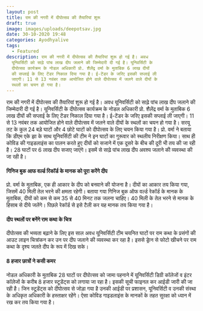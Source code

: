 ```yaml
---
layout: post
title: राम की नगरी में दीपोत्सव की तैयारियां शुरू
draft: true
image: images/uploads/deepotsav.jpg
date: 30-10-2020 19:48
categories: Ayodhyalive
tags:
  - Featured
description: राम की नगरी में दीपोत्सव की तैयारियां शुरू हो गई है। अवध
  यूनिवर्सिटी को साढ़े पांच लाख दीप जलाने की जिम्मेदारी दी गई है। यूनिवर्सिटी के
  दीपोत्सव कार्यक्रम के नोडल अधिकारी प्रो. शैलेंद्र वर्मा के मुताबिक 6 लाख दीयों
  की सप्लाई के लिए टेंडर निकाल दिया गया है। ई-टेंडर के जरिए इसकी सप्लाई ली
  जाएगी। 11 से 13 नवंबर तक आयोजित होने वाले दीपोत्सव में जलने वाले दीयों के
  स्थलों का चयन हो गया है।
---
```

राम की नगरी में दीपोत्सव की तैयारियां शुरू हो गई है। अवध यूनिवर्सिटी को साढ़े पांच लाख दीप जलाने की जिम्मेदारी दी गई है। यूनिवर्सिटी के दीपोत्सव कार्यक्रम के नोडल अधिकारी प्रो. शैलेंद्र वर्मा के मुताबिक 6 लाख दीयों की सप्लाई के लिए टेंडर निकाल दिया गया है। ई-टेंडर के जरिए इसकी सप्लाई ली जाएगी। 11 से 13 नवंबर तक आयोजित होने वाले दीपोत्सव में जलने वाले दीयों के स्थलों का चयन हो गया है।
सरयू तट के कुल 24 बड़े घाटों और 4 छोटे घाटों को दीपोत्सव के लिए चयन किया गया है। प्रो. वर्मा ने बताया कि डीएम एके झा के साथ यूनिवर्सिटी की टीम ने इन घाटों का गुरूवार को स्थलीय निरीक्षण किया। साथ ही कोविड की गाइडलाइंस का पालन करते हुए दीयों को सजाने में एक दूसरे के बीच की दूरी भी तय की जा रही है। 28 घाटों पर 6 लाख दीप सजाए जाएंगे। इसमें से साढ़े पांच लाख दीप अवश्य जलाने की व्यवस्था की जा रही है।

#### गिनिज बुक आफ वर्ल्ड रिकॉर्ड के मानक को पूरा करेंगे दीप

प्रो. वर्मा के मुताबिक, एक ही आकार के दीप को बनवाने की योजना है। दीयों का आकार तय किया गया, जिसमें 40 मिली तेल भरने की क्षमता रहेगी। बताया गया गिनिज बुक ऑफ वर्ल्ड रेकॉर्ड के मानक के मुताबिक, दीयों को कम से कम 35 से 40 मिनट तक जलना चाहिए। 40 मिली के तेल भरने से मानक के हिसाब से दीये जलेंगे। पिछले रेकॉर्ड से इसे टैली कर यह मानक तय किया गया है।

#### दीप स्थलों पर बनेंगे राम कथा के चित्र

दीपोत्सव की भव्यता बढ़ाने के लिए इस साल अवध यूनिवर्सिटी टीम चयनित घाटों पर राम कथा के प्रसंगों की आउट लाइन चित्रांकन कर उन पर दीप जलाने की व्यवस्था कर रहा है। इससे ड्रेान से फोटो खीचने पर राम कथा के दृश्य जलते दीप के रूप में दिख सके।

#### 8 हजार छात्रों ने कसी कमर

नोडल अधिकारी के मुताबिक 28 घाटों पर दीपोत्सव को जामा पहनाने में यूनिवर्सिटी डिग्री कॉलेजों व इंटर कॉलेजों के करीब 8 हजार स्टूडेंट्स को लगाया जा रहा है। इसकी सूची फाइनल कर आईडी जारी की जा रही है। जिन स्टूडेंट्स को दीपोत्सव से जोड़ा गया है उनकी आईडी पर प्रशासन, यूनिवर्सिटी व उनकी संस्था के अधिकृत अधिकारी के हस्ताक्षर रहेंगे। ऐसा कोविड गाइडलाइंस के मानकों के तहत सुरक्षा को ध्यान में रख कर तय किया गया है।